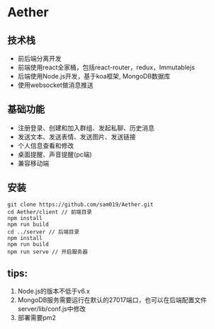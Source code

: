 # Aether

## 技术栈
* 前后端分离开发
* 前端使用react全家桶，包括react-router，redux，Immutablejs
* 后端使用Node.js开发，基于koa框架, MongoDB数据库
* 使用websocket做消息推送

## 基础功能
* 注册登录、创建和加入群组、发起私聊、历史消息
* 发送文本、发送表情、发送图片、发送链接
* 个人信息查看和修改
* 桌面提醒、声音提醒(pc端)
* 兼容移动端

## 安装
    git clone https://github.com/sam019/Aether.git
    cd Aether/client // 前端目录
    npm install
    npm run build
    cd ../server // 后端目录
    npm install
    npm run build
    npm run serve // 开启服务器

## tips:
1. Node.js的版本不低于v6.x
2. MongoDB服务需要运行在默认的27017端口，也可以在后端配置文件server/lib/conf.js中修改
4. 部署需要pm2
